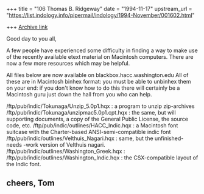 +++
title = "106 Thomas B. Ridgeway"
date = "1994-11-17"
upstream_url = "https://list.indology.info/pipermail/indology/1994-November/001602.html"

+++
[Archive link](https://list.indology.info/pipermail/indology/1994-November/001602.html)

Good day to you all,

A few people have experienced some difficulty in finding a
way to make use of the recently available etext material
on Macintosh computers.  There are now a few more resources
which may be helpful.

All files below are now available on blackbox.hacc.washington.edu
All of these are in Macintosh binhex format: you must be able to unbinhex
them on your end: if you don't know how to do this there will certainly
be a Macintosh guru just down the hall from you who can help.

/ftp/pub/indic/Tokunaga/Unzip_5.0p1.hqx  : a program to unzip zip-archives
/ftp/pub/indic/Tokunaga/unzipmac5.0p1.cpt.hqx : the same, but will
   supporting documents, a copy of the General Public License, the source
   code, etc.
/ftp/pub/indic/outlines/HACC_Indic.hqx  : a Macintosh font suitcase with
         the Charter-based ANSI-semi-compatible indic font
/ftp/pub/indic/outlines/Velthuis_Nagari.hqx : same, but the unfinished-needs
         -work version of Velthuis nagari.
/ftp/pub/indic/outlines/Washington_Greek.hqx :  
/ftp/pub/indic/outlines/Washington_Indic.hqx : the CSX-compatible layout of 
          the Indic font.

cheers,
Tom
-- 





